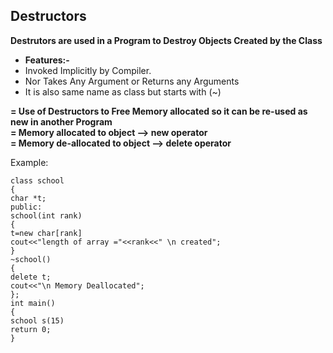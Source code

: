 ## Destructors
**Destrutors are used in a Program to Destroy Objects Created by the Class**

+ **Features:-**
+ Invoked Implicitly by Compiler.
+ Nor Takes Any Argument or Returns any Arguments
+ It is also same name as class but starts with (~)

**= Use of Destructors to Free Memory allocated so it can be re-used as new in another Program**         
**= Memory allocated to object --> new operator**      
**= Memory de-allocated to object --> delete operator**         

Example:
```
class school
{
char *t;
public:
school(int rank)
{
t=new char[rank]
cout<<"length of array ="<<rank<<" \n created";
}
~school()
{
delete t;
cout<<"\n Memory Deallocated";
};
int main()
{
school s(15)
return 0;
}
```
